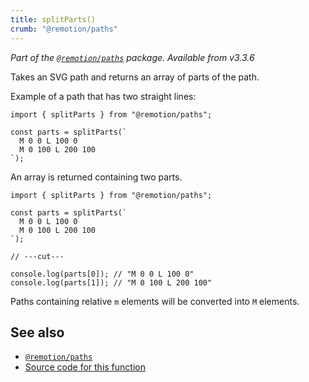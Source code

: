 ```yaml
---
title: splitParts()
crumb: "@remotion/paths"
---
```


_Part of the [`@remotion/paths`](/docs/paths) package. Available from v3.3.6_

Takes an SVG path and returns an array of parts of the path.

Example of a path that has two straight lines:

```tsx twoslash
import { splitParts } from "@remotion/paths";

const parts = splitParts(`
  M 0 0 L 100 0
  M 0 100 L 200 100
`);
```

An array is returned containing two parts.

```tsx twoslash
import { splitParts } from "@remotion/paths";

const parts = splitParts(`
  M 0 0 L 100 0
  M 0 100 L 200 100
`);

// ---cut---

console.log(parts[0]); // "M 0 0 L 100 0"
console.log(parts[1]); // "M 0 100 L 200 100"
```

Paths containing relative `m` elements will be converted into `M` elements.

## See also

- [`@remotion/paths`](/docs/paths)
- [Source code for this function](https://github.com/remotion-dev/remotion/blob/main/packages/paths/src/split-parts.ts)
